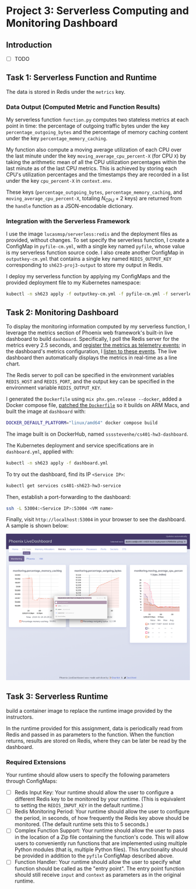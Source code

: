 # Project 3: Serverless Computing and Monitoring Dashboard

## Introduction

- [ ] TODO

## Task 1: Serverless Function and Runtime

The data is stored in Redis under the `metrics` key.

### Data Output (Computed Metric and Function Results)

My serverless function `function.py` computes two stateless metrics at each
point in time:
the percentage of outgoing traffic bytes under the key
`percentage_outgoing_bytes` and the percentage of memory caching content under
the key `percentage_memory_caching`.

My function also compute a moving average utilization of each CPU over the last
minute under the key `moving_average_cpu_percent-X` (for CPU `X`)
by taking the arithmetic mean of all the CPU utilization percentages within the
last minute as of the last CPU metrics.
This is achieved by storing each CPU's utilization percentages and the
timestamps they are recorded in a list under the key `cpu_percent-X` in
`context.env`.

These keys (`percentage_outgoing_bytes`, `percentage_memory_caching`,
and `moving_average_cpu_percent-X`, totaling $N_{\text{CPU}} + 2$ keys)
are returned from the `handle` function as a JSON-encodable dictionary.

### Integration with the Serverless Framework

I use the image `lucasmsp/serverless:redis` and the deployment files as
provided, without changes. To set specify the serverless function,
I create a ConfigMap in `pyfile-cm.yml`, with a single key named `pyfile`,
whose value is my serverless function source code.
I also create another ConfigMap in `outputkey-cm.yml` that contains a single key
named `REDIS_OUTPUT_KEY` corresponding to `sh623-proj3-output` to store my
output in Redis.

I deploy my serverless function by applying my ConfigMaps and the provided
deployment file to my Kubernetes namespace:

```sh
kubectl -n sh623 apply -f outputkey-cm.yml -f pyfile-cm.yml -f serverless-deployment-course.yaml
```

## Task 2: Monitoring Dashboard

To display the monitoring information computed by my serverless function,
I leverage the metrics section of Phoenix web framework's built-in live
dashboard to build `dashboard`. Specifically,
I poll the Redis server for the metrics every 2.5 seconds,
and [register the metrics as telemetry
events](https://hexdocs.pm/phoenix/telemetry.html#telemetry-events);
in the dashboard's metrics configuration,
I [listen to these
events](https://medium.com/@marcdel/adding-custom-metrics-to-a-phoenix-1-5-live-dashboard-1b21a8df5cf1).
The live dashboard then automatically displays the metrics in real-time as a
line chart.

The Redis server to poll can be specified in the environment variables
`REDIS_HOST` and `REDIS_PORT`,
and the output key can be specified in the environment variable
`REDIS_OUTPUT_KEY`.

I generated the `Dockerfile` using `mix phx.gen.release --docker`,
added a Docker compose file,
[patched the
`Dockerfile`](https://elixirforum.com/t/mix-deps-get-memory-explosion-when-doing-cross-platform-docker-build/57157/3)
so it builds on ARM Macs, and built the image at `dashboard` with:

```sh
DOCKER_DEFAULT_PLATFORM="linux/amd64" docker compose build
```

The image built is on DockerHub, named `sssstevenhe/cs401-hw3-dashboard`.

The Kubernetes deployment and service specifications are in `dashboard.yml`,
applied with:

```sh
kubectl -n sh623 apply -f dashboard.yml
```

To try out the dashboard, find its IP `<Service IP>`:

```sh
kubectl get services cs401-sh623-hw3-service
```

Then, establish a port-forwarding to the dashboard:

```sh
ssh -L 53004:<Service IP>:53004 <VM name>
```

Finally, visit `http://localhost:53004` in your browser to see the dashboard.
A sample is shown below:

![Screenshot of The Deployed Dashboard Visited Locally](dashboard_screenshot.png)

## Task 3: Serverless Runtime

build a container image to replace the runtime image provided by the instructors.

In the runtime provided for this assignment, data is periodically read from Redis and passed in as parameters to the function. When the function returns, results are stored on Redis, where they can be later be read by the dashboard.

### Required Extensions

Your runtime should allow users to specify the following parameters through ConfigMaps:

- [ ] Redis Input Key: Your runtime should allow the user to configure a different Redis key to be monitored by your runtime. (This is equivalent to setting the `REDIS_INPUT_KEY` in the default runtime.)
- [ ] Redis Monitoring Period: Your runtime should allow the user to configure the period, in seconds, of how frequently the Redis key above should be monitored. (The default runtime sets this to 5 seconds.)
- [ ] Complex Function Support: Your runtime should allow the user to pass in the location of a Zip file containing the function's code. This will allow users to conveniently run functions that are implemented using multiple Python modules (that is, multiple Python files). This functionality should be provided in addition to the `pyfile` ConfigMap described above.
- [ ] Function Handler: Your runtime should allow the user to specify what function should be called as the "entry point". The entry point function should still receive `input` and `context` as parameters as in the original runtime.
